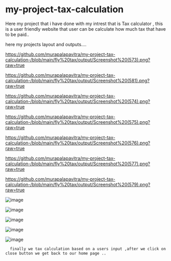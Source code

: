# my-project-tax-calculation
Here my project that i have done with my intrest that is Tax calculator , this is a user friendly website that user can be calculate how much tax that have to be paid..

here my projects layout and outputs....

https://github.com/murapalapavitra/my-project-tax-calculation-/blob/main/fly%20tax/output/Screenshot%20(573).png?raw=true

https://github.com/murapalapavitra/my-project-tax-calculation-/blob/main/fly%20tax/output/Screenshot%20(581).png?raw=true

https://github.com/murapalapavitra/my-project-tax-calculation-/blob/main/fly%20tax/output/Screenshot%20(574).png?raw=true

https://github.com/murapalapavitra/my-project-tax-calculation-/blob/main/fly%20tax/output/Screenshot%20(575).png?raw=true

https://github.com/murapalapavitra/my-project-tax-calculation-/blob/main/fly%20tax/output/Screenshot%20(576).png?raw=true

https://github.com/murapalapavitra/my-project-tax-calculation-/blob/main/fly%20tax/output/Screenshot%20(577).png?raw=true

https://github.com/murapalapavitra/my-project-tax-calculation-/blob/main/fly%20tax/output/Screenshot%20(579).png?raw=true



![image](https://github.com/murapalapavitra/my-project-tax-calculation-/assets/166744495/3747b3db-9a99-47f0-b94a-311de6eaa0f2)


![image](https://github.com/murapalapavitra/my-project-tax-calculation-/assets/166744495/909e0854-ab04-46a2-8fe8-fff4b118515b)


![image](https://github.com/murapalapavitra/my-project-tax-calculation-/assets/166744495/4312f92d-e2e5-4c04-a7ed-b521a242b9a2)


![image](https://github.com/murapalapavitra/my-project-tax-calculation-/assets/166744495/e8d0de94-f170-4d71-9b30-da5cc9036dbd)



![image](https://github.com/murapalapavitra/my-project-tax-calculation-/assets/166744495/465e724a-70bc-4f76-91d7-e71accc96703)





      finally we tax calculation based on a users input ,after we click on close button we get back to our home page .. 







